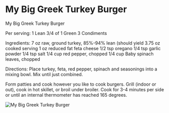 # My Big Greek Turkey Burger

My Big Greek Turkey Burger

Per serving:
1 Lean
3/4 of 1 Green
3 Condiments

Ingredients:
7 oz raw, ground turkey, 85%-94% lean (should yield 3.75 oz cooked serving
1 oz reduced fat feta cheese
1/2 tsp oregano
1/4 tsp garlic powder
1/4 tsp salt
1/4 cup red pepper, chopped
1/4 cup Baby spinach leaves, chopped

Directions:
Place turkey, feta, red pepper, spinach and seasonings into a mixing bowl. Mix until just combined.

Form patties and cook however you like to cook burgers. Grill (indoor or out), cook in hot skillet, or broil under broiler. Cook for 3-4 minutes per side or until an internal thermometer has reached 165 degrees.

![My Big Greek Turkey Burger](./My%20Big%20Greek%20Turkey%20Burger.png)

